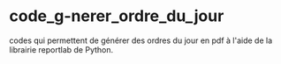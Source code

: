 # code_g-nerer_ordre_du_jour
codes qui permettent de générer des ordres du jour en pdf à l'aide de la librairie reportlab de Python.
